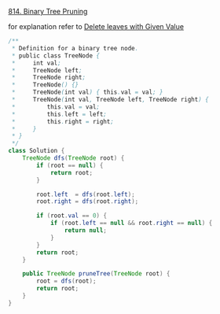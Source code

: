 [814. Binary Tree Pruning](https://leetcode.com/problems/binary-tree-pruning/)

for explanation refer to [Delete leaves with Given Value](/LeetCode/trees/delete_leaves_with_given_value.md)

```java
/**
 * Definition for a binary tree node.
 * public class TreeNode {
 *     int val;
 *     TreeNode left;
 *     TreeNode right;
 *     TreeNode() {}
 *     TreeNode(int val) { this.val = val; }
 *     TreeNode(int val, TreeNode left, TreeNode right) {
 *         this.val = val;
 *         this.left = left;
 *         this.right = right;
 *     }
 * }
 */
class Solution {
    TreeNode dfs(TreeNode root) {
        if (root == null) {
            return root;
        }

        root.left  = dfs(root.left);
        root.right = dfs(root.right);

        if (root.val == 0) {
            if (root.left == null && root.right == null) {
                return null;
            }
        }
        return root;
    }

    public TreeNode pruneTree(TreeNode root) {
        root = dfs(root);
        return root;
    }
}
```
